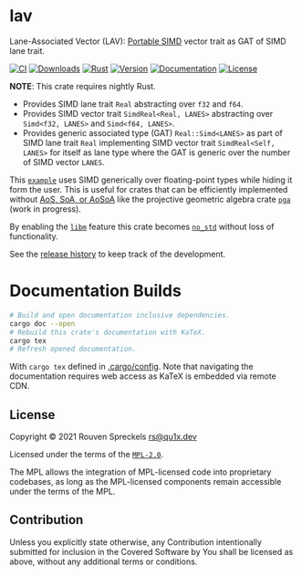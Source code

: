 # lav

Lane-Associated Vector (LAV): [Portable SIMD] vector trait as GAT of SIMD lane trait.

[![CI][]](https://github.com/qu1x/lav/actions/workflows/ci.yml)
[![Downloads][]](https://crates.io/crates/lav)
[![Rust][]](https://www.rust-lang.org)
[![Version][]](https://crates.io/crates/lav)
[![Documentation][]](https://docs.rs/lav)
[![License][]](https://mozilla.org/MPL)

[CI]: https://github.com/qu1x/lav/actions/workflows/ci.yml/badge.svg
[Downloads]: https://img.shields.io/crates/d/lav.svg
[Rust]: https://img.shields.io/badge/rust-nightly-orange.svg
[Version]: https://img.shields.io/crates/v/lav.svg
[Documentation]: https://docs.rs/lav/badge.svg
[License]: https://img.shields.io/crates/l/lav.svg

**NOTE**: This crate requires nightly Rust.

  * Provides SIMD lane trait `Real` abstracting over `f32` and `f64`.
  * Provides SIMD vector trait `SimdReal<Real, LANES>` abstracting over `Simd<f32, LANES>`
    and `Simd<f64, LANES>`.
  * Provides generic associated type (GAT) `Real::Simd<LANES>` as part of SIMD lane trait
    `Real` implementing SIMD vector trait `SimdReal<Self, LANES>` for itself as lane type
    where the GAT is generic over the number of SIMD vector `LANES`.

This [`example`] uses SIMD generically over floating-point types while hiding it form the user.
This is useful for crates that can be efficiently implemented without [AoS, SoA, or AoSoA] like
the projective geometric algebra crate [`pga`] (work in progress).

By enabling the [`libm`] feature this crate becomes [`no_std`] without loss of functionality.

[Portable SIMD]: https://doc.rust-lang.org/nightly/core/simd/index.html
[`example`]: src/example/mod.rs
[AoS, SoA, or AoSoA]: https://en.wikipedia.org/wiki/AoS_and_SoA
[`pga`]: https:/docs.rs/pga
[`libm`]: https:/docs.rs/libm
[`no_std`]: https://docs.rust-embedded.org/book/intro/no-std.html

See the [release history] to keep track of the development.

[release history]: RELEASES.md

# Documentation Builds

```sh
# Build and open documentation inclusive dependencies.
cargo doc --open
# Rebuild this crate's documentation with KaTeX.
cargo tex
# Refresh opened documentation.
```

With `cargo tex` defined in [.cargo/config](.cargo/config). Note that navigating the documentation
requires web access as KaTeX is embedded via remote CDN.

## License

Copyright © 2021 Rouven Spreckels <rs@qu1x.dev>

Licensed under the terms of the [`MPL-2.0`](LICENSES/MPL-2.0).

The MPL allows the integration of MPL-licensed code into proprietary codebases, as long as the
MPL-licensed components remain accessible under the terms of the MPL.

## Contribution

Unless you explicitly state otherwise, any Contribution intentionally submitted for inclusion in the
Covered Software by You shall be licensed as above, without any additional terms or conditions.
